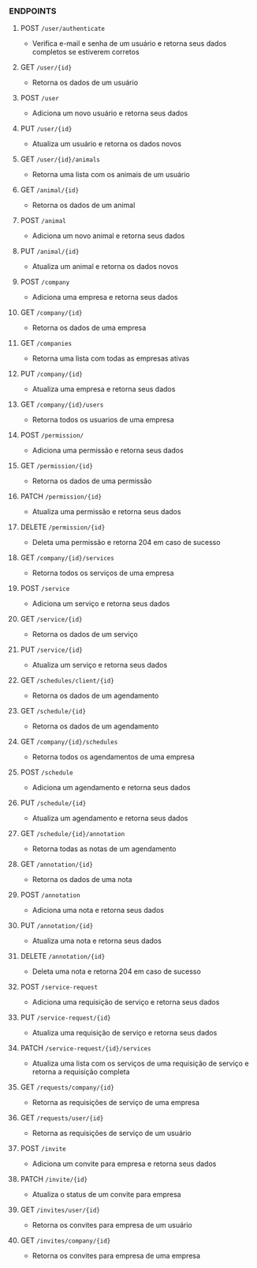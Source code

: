 ### ENDPOINTS

1. POST ```/user/authenticate```
   - Verifica e-mail e senha de um usuário e retorna seus dados completos se estiverem corretos

2. GET ```/user/{id}```
    - Retorna os dados de um usuário

3. POST ```/user```
   - Adiciona um novo usuário e retorna seus dados

4. PUT ```/user/{id}```
   - Atualiza um usuário e retorna os dados novos

5. GET ```/user/{id}/animals```
   - Retorna uma lista com os animais de um usuário

6. GET ```/animal/{id}```
   - Retorna os dados de um animal

7. POST ```/animal```
   - Adiciona um novo animal e retorna seus dados

8. PUT ```/animal/{id}```
   - Atualiza um animal e retorna os dados novos

9. POST ```/company```
   - Adiciona uma empresa e retorna seus dados

10. GET ```/company/{id}```
    - Retorna os dados de uma empresa

11. GET ```/companies```
    - Retorna uma lista com todas as empresas ativas
    
12. PUT ```/company/{id}```
    - Atualiza uma empresa e retorna seus dados

13. GET ```/company/{id}/users```
    - Retorna todos os usuarios de uma empresa

14. POST ```/permission/```
    - Adiciona uma permissão e retorna seus dados

15. GET ```/permission/{id}```
    - Retorna os dados de uma permissão

16. PATCH ```/permission/{id}```
    - Atualiza uma permissão e retorna seus dados

17. DELETE ```/permission/{id}```
    - Deleta uma permissão e retorna 204 em caso de sucesso

18. GET ```/company/{id}/services```
    - Retorna todos os serviços de uma empresa

19. POST ```/service```
    - Adiciona um serviço e retorna seus dados

20. GET ```/service/{id}```
    - Retorna os dados de um serviço

21. PUT ```/service/{id}```
    - Atualiza um serviço e retorna seus dados

22. GET ```/schedules/client/{id}```
    - Retorna os dados de um agendamento

23. GET ```/schedule/{id}```
    - Retorna os dados de um agendamento

24. GET ```/company/{id}/schedules```
    - Retorna todos os agendamentos de uma empresa

25. POST ```/schedule```
    - Adiciona um agendamento e retorna seus dados

26. PUT ```/schedule/{id}```
    - Atualiza um agendamento e retorna seus dados

27. GET ```/schedule/{id}/annotation```
    - Retorna todas as notas de um agendamento

28. GET ```/annotation/{id}```
    - Retorna os dados de uma nota

29. POST ```/annotation```
    - Adiciona uma nota e retorna seus dados

30. PUT ```/annotation/{id}```
    - Atualiza uma nota e retorna seus dados

31. DELETE ```/annotation/{id}```
    - Deleta uma nota e retorna 204 em caso de sucesso

32. POST ```/service-request```
    - Adiciona uma requisição de serviço e retorna seus dados

33. PUT ```/service-request/{id}```
    - Atualiza uma requisição de serviço e retorna seus dados

34. PATCH ```/service-request/{id}/services```
    - Atualiza uma lista com os serviços de uma requisição de serviço e retorna a requisição completa

35. GET ```/requests/company/{id}```
    - Retorna as requisições de serviço de uma empresa

36. GET ```/requests/user/{id}```
    - Retorna as requisições de serviço de um usuário

37. POST ```/invite```
    - Adiciona um convite para empresa e retorna seus dados

38. PATCH ```/invite/{id}```
    - Atualiza o status de um convite para empresa

39. GET ```/invites/user/{id}```
    - Retorna os convites para empresa de um usuário

40. GET ```/invites/company/{id}```
    - Retorna os convites para empresa de uma empresa